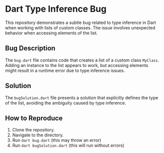 # Dart Type Inference Bug

This repository demonstrates a subtle bug related to type inference in Dart when working with lists of custom classes. The issue involves unexpected behavior when accessing elements of the list.

## Bug Description

The `bug.dart` file contains code that creates a list of a custom class `MyClass`. Adding an instance to the list appears to work, but accessing elements might result in a runtime error due to type inference issues.

## Solution

The `bugSolution.dart` file presents a solution that explicitly defines the type of the list, avoiding the ambiguity caused by type inference.

## How to Reproduce

1. Clone the repository.
2. Navigate to the directory.
3. Run `dart bug.dart` (this may throw an error)
4. Run `dart bugSolution.dart` (this will run without errors)